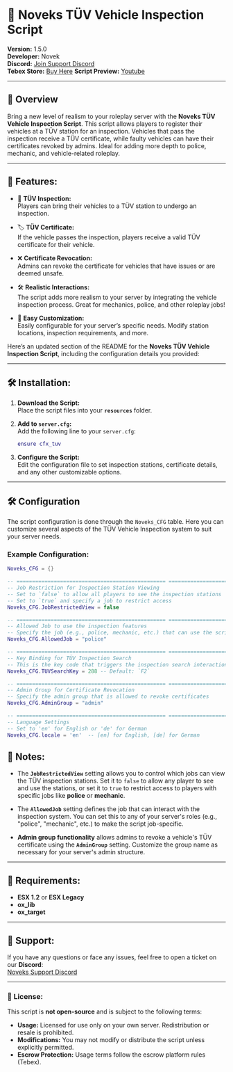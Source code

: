 # 🚗 Noveks TÜV Vehicle Inspection Script

**Version:** 1.5.0  
**Developer:** Novek  
**Discord:** [Join Support Discord](https://discord.gg/8q8BnmgXq2)  
**Tebex Store:** [Buy Here](https://noveks-workspace.tebex.io/package/6499193)
**Script Preview:** [Youtube](https://youtu.be/wxJ4aIq-Lmg)

---

## 📄 Overview

Bring a new level of realism to your roleplay server with the **Noveks TÜV Vehicle Inspection Script**. This script allows players to register their vehicles at a TÜV station for an inspection. Vehicles that pass the inspection receive a TÜV certificate, while faulty vehicles can have their certificates revoked by admins. Ideal for adding more depth to police, mechanic, and vehicle-related roleplay.

---

## 🔧 **Features:**

- 🔧 **TÜV Inspection:**  
  Players can bring their vehicles to a TÜV station to undergo an inspection.

- 🏷️ **TÜV Certificate:**  
  If the vehicle passes the inspection, players receive a valid TÜV certificate for their vehicle.

- ❌ **Certificate Revocation:**  
  Admins can revoke the certificate for vehicles that have issues or are deemed unsafe.

- 🛠️ **Realistic Interactions:**  
  The script adds more realism to your server by integrating the vehicle inspection process. Great for mechanics, police, and other roleplay jobs!

- 🚀 **Easy Customization:**  
  Easily configurable for your server’s specific needs. Modify station locations, inspection requirements, and more.

Here’s an updated section of the README for the **Noveks TÜV Vehicle Inspection Script**, including the configuration details you provided:

---

## 🛠️ **Installation:**

1. **Download the Script:**  
   Place the script files into your **`resources`** folder.

2. **Add to `server.cfg`:**  
   Add the following line to your `server.cfg`:
   ```lua
   ensure cfx_tuv
   ```

3. **Configure the Script:**  
   Edit the configuration file to set inspection stations, certificate details, and any other customizable options.

---

## 🛠️ **Configuration**

The script configuration is done through the `Noveks_CFG` table. Here you can customize several aspects of the TÜV Vehicle Inspection system to suit your server needs.

### Example Configuration:
```lua
Noveks_CFG = {}

-- ================================================ =========================
-- Job Restriction for Inspection Station Viewing
-- Set to `false` to allow all players to see the inspection stations
-- Set to `true` and specify a job to restrict access
Noveks_CFG.JobRestrictedView = false

-- ================================================ =========================
-- Allowed Job to use the inspection features
-- Specify the job (e.g., police, mechanic, etc.) that can use the script features
Noveks_CFG.AllowedJob = "police"

-- ================================================ =========================
-- Key Binding for TÜV Inspection Search
-- This is the key code that triggers the inspection search interaction
Noveks_CFG.TUVSearchKey = 288 -- Default: `F2`

-- ================================================ =========================
-- Admin Group for Certificate Revocation
-- Specify the admin group that is allowed to revoke certificates
Noveks_CFG.AdminGroup = "admin"

-- ================================================ =========================
-- Language Settings
-- Set to 'en' for English or 'de' for German
Noveks_CFG.locale = 'en'  -- [en] for English, [de] for German
```

## 📝 **Notes:**

- The **`JobRestrictedView`** setting allows you to control which jobs can view the TÜV inspection stations. Set it to `false` to allow any player to see and use the stations, or set it to `true` to restrict access to players with specific jobs like **police** or **mechanic**.

- The **`AllowedJob`** setting defines the job that can interact with the inspection system. You can set this to any of your server's roles (e.g., "police", "mechanic", etc.) to make the script job-specific.

- **Admin group functionality** allows admins to revoke a vehicle's TÜV certificate using the **`AdminGroup`** setting. Customize the group name as necessary for your server's admin structure.

---

## 📑 **Requirements:**

- **ESX 1.2** or **ESX Legacy**  
- **ox_lib**
- **ox_target**

---

## 💬 **Support:**

If you have any questions or face any issues, feel free to open a ticket on our **Discord**:  
[Noveks Support Discord](https://discord.gg/8q8BnmgXq2)

---

### 📑 **License:**

This script is **not open-source** and is subject to the following terms:  
- **Usage:** Licensed for use only on your own server. Redistribution or resale is prohibited.  
- **Modifications:** You may not modify or distribute the script unless explicitly permitted.  
- **Escrow Protection:** Usage terms follow the escrow platform rules (Tebex).  
